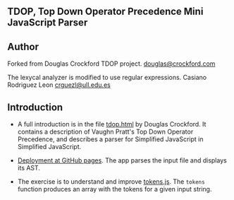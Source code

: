 ## TDOP, Top Down Operator Precedence Mini JavaScript Parser

## Author

Forked from Douglas Crockford TDOP project.
douglas@crockford.com

The lexycal analyzer is modified to use regular expressions.
Casiano Rodriguez Leon crguezl@ull.edu.es

## Introduction

* A full introduction is in the file [tdop.html](http://crguezl.github.io/ull-etsii-grado-pl-minijavascript/tdop.html) by Douglas Crockford.
It contains a description of Vaughn Pratt's Top Down Operator Precedence,
and describes a parser for Simplified JavaScript in Simplified JavaScript.

* [Deployment at GitHub pages](http://crguezl.github.io/ull-etsii-grado-pl-minijavascript/). 
  The app parses the input file  and displays its AST. 

* The exercise is to understand and improve [tokens.js](https://github.com/crguezl/ull-etsii-grado-pl-minijavascript/blob/master/tokens.js). The `tokens` function  produces an array with the tokens for a given input string.
